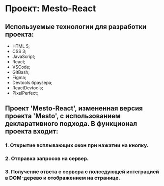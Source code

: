 # Проект: Mesto-React

## Используемые технологии для разработки проекта:
* HTML 5;
* CSS 3;
* JavaScript;
* React;
* VSCode;
* GitBash;
* Figma;
* Devtools браузера;
* ReactDevtools;
* PixelPerfect;

## Проект 'Mesto-React', измененная версия проекта 'Mesto', с использованием декларативного подхода. В функционал проекта входит: 
### 1. Открытие всплывающих окон при нажатии на кнопку.
### 2. Отправка запросов на сервер.
### 3. Получение ответа с сервера с полседующей интеграцией в DOM-дерево и отображением на странице.